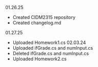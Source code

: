 01.26.25
- Created CIDM2315 repository
- Created changelog.md

01.27.25
- Uploaded Homework1.cs
02.03.24
- Uploaded ifGrade.cs and numInput.cs
- Deleted ifGrade.cs and numInput.cs
- Uploaded Homework2.cs
